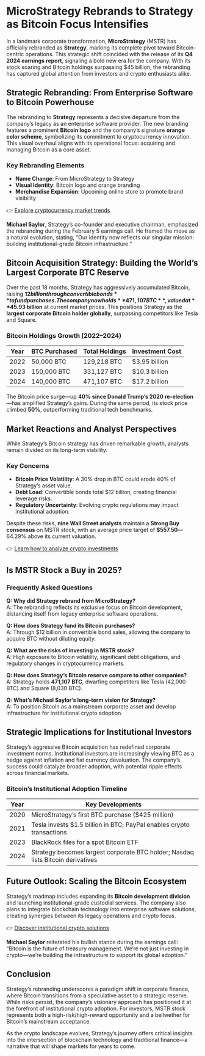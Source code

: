 # MicroStrategy Rebrands to Strategy as Bitcoin Focus Intensifies  

In a landmark corporate transformation, **MicroStrategy** (MSTR) has officially rebranded as **Strategy**, marking its complete pivot toward Bitcoin-centric operations. This strategic shift coincided with the release of its **Q4 2024 earnings report**, signaling a bold new era for the company. With its stock soaring and Bitcoin holdings surpassing $45 billion, the rebranding has captured global attention from investors and crypto enthusiasts alike.  

## Strategic Rebranding: From Enterprise Software to Bitcoin Powerhouse  

The rebranding to **Strategy** represents a decisive departure from the company’s legacy as an enterprise software provider. The new branding features a prominent **Bitcoin logo** and the company’s signature **orange color scheme**, symbolizing its commitment to cryptocurrency innovation. This visual overhaul aligns with its operational focus: acquiring and managing Bitcoin as a core asset.  

### Key Rebranding Elements  
- **Name Change**: From MicroStrategy to Strategy  
- **Visual Identity**: Bitcoin logo and orange branding  
- **Merchandise Expansion**: Upcoming online store to promote brand visibility  

👉 [Explore cryptocurrency market trends](https://bit.ly/okx-bonus)  

**Michael Saylor**, Strategy’s co-founder and executive chairman, emphasized the rebranding during the February 5 earnings call. He framed the move as a natural evolution, stating, “Our identity now reflects our singular mission: building institutional-grade Bitcoin infrastructure.”  

## Bitcoin Acquisition Strategy: Building the World’s Largest Corporate BTC Reserve  

Over the past 18 months, Strategy has aggressively accumulated Bitcoin, raising **$12 billion through convertible bonds** to fund purchases. The company now holds **471,107 BTC**, valued at **$45.93 billion** at current market prices. This positions Strategy as the **largest corporate Bitcoin holder globally**, surpassing competitors like Tesla and Square.  

### Bitcoin Holdings Growth (2022–2024)  
| Year | BTC Purchased | Total Holdings | Investment Cost |  
|------|---------------|----------------|-----------------|  
| 2022 | 50,000 BTC    | 129,218 BTC    | $3.95 billion   |  
| 2023 | 150,000 BTC   | 331,127 BTC    | $10.3 billion   |  
| 2024 | 140,000 BTC   | 471,107 BTC    | $17.2 billion   |  

The Bitcoin price surge—up **40% since Donald Trump’s 2020 re-election**—has amplified Strategy’s gains. During the same period, its stock price climbed **50%**, outperforming traditional tech benchmarks.  

## Market Reactions and Analyst Perspectives  

While Strategy’s Bitcoin strategy has driven remarkable growth, analysts remain divided on its long-term viability.  

### Key Concerns  
- **Bitcoin Price Volatility**: A 30% drop in BTC could erode 40% of Strategy’s asset value.  
- **Debt Load**: Convertible bonds total $12 billion, creating financial leverage risks.  
- **Regulatory Uncertainty**: Evolving crypto regulations may impact institutional adoption.  

Despite these risks, **nine Wall Street analysts** maintain a **Strong Buy consensus** on MSTR stock, with an average price target of **$557.50**—64.29% above its current valuation.  

👉 [Learn how to analyze crypto investments](https://bit.ly/okx-bonus)  

## Is MSTR Stock a Buy in 2025?  

### Frequently Asked Questions  

**Q: Why did Strategy rebrand from MicroStrategy?**  
A: The rebranding reflects its exclusive focus on Bitcoin development, distancing itself from legacy enterprise software operations.  

**Q: How does Strategy fund its Bitcoin purchases?**  
A: Through $12 billion in convertible bond sales, allowing the company to acquire BTC without diluting equity.  

**Q: What are the risks of investing in MSTR stock?**  
A: High exposure to Bitcoin volatility, significant debt obligations, and regulatory changes in cryptocurrency markets.  

**Q: How does Strategy’s Bitcoin reserve compare to other companies?**  
A: Strategy holds **471,107 BTC**, dwarfing competitors like Tesla (42,000 BTC) and Square (8,030 BTC).  

**Q: What’s Michael Saylor’s long-term vision for Strategy?**  
A: To position Bitcoin as a mainstream corporate asset and develop infrastructure for institutional crypto adoption.  

## Strategic Implications for Institutional Investors  

Strategy’s aggressive Bitcoin acquisition has redefined corporate investment norms. Institutional investors are increasingly viewing BTC as a hedge against inflation and fiat currency devaluation. The company’s success could catalyze broader adoption, with potential ripple effects across financial markets.  

### Bitcoin’s Institutional Adoption Timeline  
| Year | Key Developments |  
|------|------------------|  
| 2020 | MicroStrategy’s first BTC purchase ($425 million) |  
| 2021 | Tesla invests $1.5 billion in BTC; PayPal enables crypto transactions |  
| 2023 | BlackRock files for a spot Bitcoin ETF |  
| 2024 | Strategy becomes largest corporate BTC holder; Nasdaq lists Bitcoin derivatives |  

## Future Outlook: Scaling the Bitcoin Ecosystem  

Strategy’s roadmap includes expanding its **Bitcoin development division** and launching institutional-grade custodial services. The company also plans to integrate blockchain technology into enterprise software solutions, creating synergies between its legacy operations and crypto focus.  

👉 [Discover institutional crypto solutions](https://bit.ly/okx-bonus)  

**Michael Saylor** reiterated his bullish stance during the earnings call: “Bitcoin is the future of treasury management. We’re not just investing in crypto—we’re building the infrastructure to support its global adoption.”  

## Conclusion  

Strategy’s rebranding underscores a paradigm shift in corporate finance, where Bitcoin transitions from a speculative asset to a strategic reserve. While risks persist, the company’s visionary approach has positioned it at the forefront of institutional crypto adoption. For investors, MSTR stock represents both a high-risk/high-reward opportunity and a bellwether for Bitcoin’s mainstream acceptance.  

As the crypto landscape evolves, Strategy’s journey offers critical insights into the intersection of blockchain technology and traditional finance—a narrative that will shape markets for years to come.